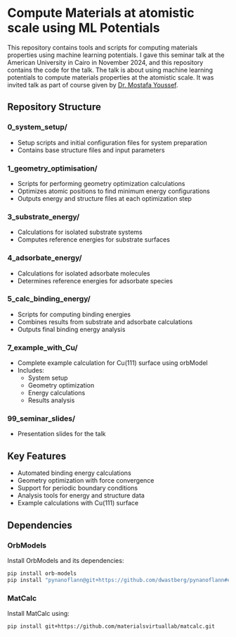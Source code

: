 # Compute Materials at atomistic scale using ML Potentials

This repository contains tools and scripts for computing materials properties using machine learning potentials. I gave this seminar talk at the American University in Cairo in November 2024, and this repository contains the code for the talk. The talk is about using machine learning potentials to compute materials properties at the atomistic scale. It was invited talk as part of course given by [Dr. Mostafa Youssef](https://sites.google.com/aucegypt.edu/materialstheorygroup/home).

## Repository Structure

### 0_system_setup/
- Setup scripts and initial configuration files for system preparation
- Contains base structure files and input parameters

### 1_geometry_optimisation/
- Scripts for performing geometry optimization calculations
- Optimizes atomic positions to find minimum energy configurations
- Outputs energy and structure files at each optimization step

### 3_substrate_energy/
- Calculations for isolated substrate systems
- Computes reference energies for substrate surfaces

### 4_adsorbate_energy/
- Calculations for isolated adsorbate molecules
- Determines reference energies for adsorbate species

### 5_calc_binding_energy/
- Scripts for computing binding energies
- Combines results from substrate and adsorbate calculations
- Outputs final binding energy analysis

### 7_example_with_Cu/
- Complete example calculation for Cu(111) surface using orbModel
- Includes:
  - System setup
  - Geometry optimization
  - Energy calculations
  - Results analysis

### 99_seminar_slides/
- Presentation slides for the talk

## Key Features

- Automated binding energy calculations
- Geometry optimization with force convergence
- Support for periodic boundary conditions
- Analysis tools for energy and structure data
- Example calculations with Cu(111) surface

## Dependencies

### OrbModels
Install OrbModels and its dependencies:
```bash
pip install orb-models
pip install "pynanoflann@git+https://github.com/dwastberg/pynanoflann#egg=af434039ae14bedcbb838a7808924d6689274168"
```

### MatCalc
Install MatCalc using:
```bash
pip install git+https://github.com/materialsvirtuallab/matcalc.git
```